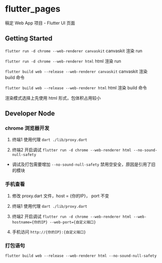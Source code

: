 # flutter_pages

稿定 Web App 项目 - Flutter UI 页面

## Getting Started

`flutter run -d chrome --web-renderer canvaskit` canvaskit 渲染 run

`flutter run -d chrome --web-renderer html` html 渲染 run

`flutter build web --release --web-renderer canvaskit` canvaskit 渲染 build 命令

`flutter build web --release --web-renderer html` html 渲染 build 命令

渲染模式选择上先使用 html 形式，包体积占用较小

## Developer Node

### chrome 浏览器开发

1. 终端1 使用代理 `dart ./lib/proxy.dart`

2. 终端2 开启调试 `flutter run -d chrome --web-renderer html --no-sound-null-safety`

* 调试及打包需要增加 `--no-sound-null-safety` 禁用空安全，原因是引用了旧的模块

### 手机查看

1. 修改 proxy.dart 文件，host = {你的IP}， port 不变

2. 终端1 使用代理 `dart ./lib/proxy.dart`

3. 终端2 开启调试 `flutter run -d chrome --web-renderer html --web-hostname={你的IP} --web-port={自定义端口}`

4. 手机访问 `http://{你的IP}:{自定义端口}`

### 打包语句

`flutter build web --release --web-renderer html --no-sound-null-safety`
